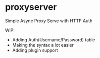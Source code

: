 # proxyserver
Simple Async Proxy Serve with HTTP Auth

WIP:
 * Adding Auth(Username/Password) table
 * Making the syntax a lot easier
 * Adding plugin support

